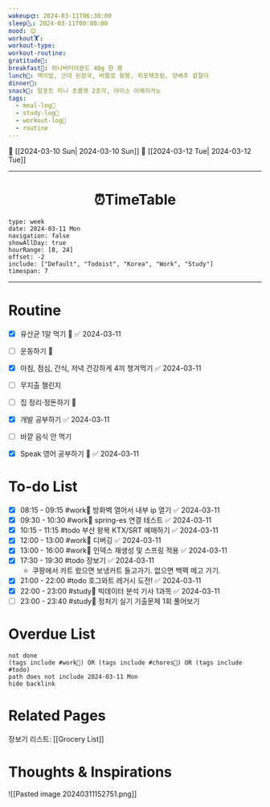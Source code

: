 ```yaml
---
wakeup🌞: 2024-03-11T06:30:00
sleep🌜: 2024-03-11T00:00:00
mood: 😌
workout🏋️: 
workout-type: 
workout-routine: 
gratitude🙏: 
breakfast🍳: 허니버터아몬드 40g 한 봉
lunch🍚: 백미밥, 근대 된장국, 버팔로 윙봉, 쥐포채조림, 양배추 겉절이
dinner🥗: 
snack🍬: 알포트 미니 초콜렛 2조각, 아이스 아메리카노
tags:
  - meal-log📝
  - study-log📓
  - workout-log💪
  - routine
---
```


🔺 [[2024-03-10 Sun| 2024-03-10 Sun]]
🔻 [[2024-03-12 Tue| 2024-03-12 Tue]]
___
<h1> <center>⏰TimeTable </center> </h1>

```gEvent
type: week
date: 2024-03-11 Mon
navigation: false
showAllDay: true
hourRange: [8, 24]
offset: -2
include: ["Default", "Todoist", "Korea", "Work", "Study"]
timespan: 7
```

--- 


# Routine 

- [x] 유산균 1알 먹기 🔼 ✅ 2024-03-11
- [ ] 운동하기 🔼
- [x] 아침, 점심, 간식, 저녁 건강하게 4끼 챙겨먹기 ✅ 2024-03-11
- [ ] 무지출 챌린지 
- [ ] 집 정리·정돈하기 🔼
- [x] 개발 공부하기 ✅ 2024-03-11
- [ ] 바깥 음식 안 먹기 
- [x] Speak 영어 공부하기 🔼 ✅ 2024-03-11


# To-do List

- [x] 08:15 - 09:15 #work💼 방화벽 열어서 내부 ip 열기 ✅ 2024-03-11
- [x] 09:30 - 10:30 #work💼 spring-es 연결 테스트 ✅ 2024-03-11
- [x] 10:15 - 11:15 #todo 부산 왕복 KTX/SRT 예매하기 ✅ 2024-03-11
- [x] 12:00 - 13:00 #work💼 디버깅 ✅ 2024-03-11
- [x] 13:00 - 16:00 #work💼 인덱스 재생성 및 스프링 적용 ✅ 2024-03-11
- [x] 17:30 - 19:30 #todo 장보기 ✅ 2024-03-11
	- 쿠팡에서 카트 왔으면 보냉카트 들고가기. 없으면 백팩 메고 가기.
- [x] 21:00 - 22:00 #todo 호그와트 레거시 도전! ✅ 2024-03-11
- [x] 22:00 - 23:00 #study📓 빅데이터 분석 기사 1과목 ✅ 2024-03-11
- [ ] 23:00 - 23:40 #study📓 정처기 실기 기출문제 1회 풀어보기

# Overdue List
```tasks
not done
(tags include #work💼) OR (tags include #chores🧺) OR (tags include #todo)
path does not include 2024-03-11 Mon
hide backlink
```

# Related Pages

장보기 리스트: [[Grocery List]]



# Thoughts & Inspirations

![[Pasted image 20240311152751.png]]
